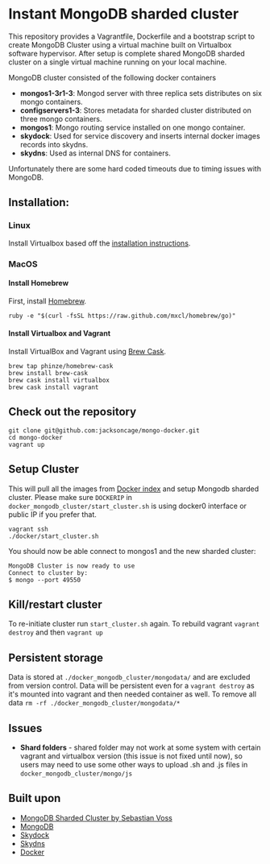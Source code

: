 # Instant MongoDB sharded cluster
This repository provides a Vagrantfile, Dockerfile and a bootstrap script to create MongoDB Cluster using a virtual machine built on Virtualbox software hypervisor. After setup is complete shared MongoDB sharded cluster on a single virtual machine running on your local machine.

MongoDB cluster consisted of the following docker containers

 - **mongos1-3r1-3**: Mongod server with three replica sets distributes on six mongo containers.
 - **configservers1-3**: Stores metadata for sharded cluster distributed on three mongo containers.
 - **mongos1**:	Mongo routing service installed on one mongo container.
 - **skydock**:	Used for service discovery and inserts internal docker images records into skydns.
 - **skydns**: Used as internal DNS for containers.

Unfortunately there are some hard coded timeouts due to timing issues with MongoDB.

## Installation:

### Linux
Install Virtualbox based off the [installation instructions](https://www.virtualbox.org/wiki/Linux_Downloads).

### MacOS

#### Install Homebrew
First, install [Homebrew](http://brew.sh/).

	ruby -e "$(curl -fsSL https://raw.github.com/mxcl/homebrew/go)"

#### Install Virtualbox and Vagrant
Install VirtualBox and Vagrant using [Brew Cask](https://github.com/phinze/homebrew-cask).

	brew tap phinze/homebrew-cask
	brew install brew-cask
	brew cask install virtualbox
	brew cask install vagrant

## Check out the repository

	git clone git@github.com:jacksoncage/mongo-docker.git
	cd mongo-docker
	vagrant up

## Setup Cluster
This will pull all the images from [Docker index](https://index.docker.io/u/jacksoncage/mongo/) and setup Mongodb sharded cluster. Please make sure `DOCKERIP` in `docker_mongodb_cluster/start_cluster.sh` is using docker0 interface or public IP if you prefer that.

	vagrant ssh
	./docker/start_cluster.sh

You should now be able connect to mongos1 and the new sharded cluster:

	MongoDB Cluster is now ready to use
	Connect to cluster by:
	$ mongo --port 49550


## Kill/restart cluster
To re-initiate cluster run `start_cluster.sh` again. To rebuild vagrant `vagrant destroy` and then `vagrant up`


## Persistent storage
Data is stored at `./docker_mongodb_cluster/mongodata/` and are excluded from version control. Data will be persistent even for a `vagrant destroy` as it's mounted into vagrant and then needed container as well. To remove all data `rm -rf ./docker_mongodb_cluster/mongodata/*`

## Issues
 - **Shard folders** - shared folder may not work at some system with certain vagrant and virtualbox version (this issue is not fixed until now), so users may need to use some other ways to upload .sh and .js files in `docker_mongodb_cluster/mongo/js`


## Built upon
 - [MongoDB Sharded Cluster by Sebastian Voss](https://github.com/sebastianvoss/docker)
 - [MongoDB](http://www.mongodb.org/)
 - [Skydock](https://github.com/crosbymichael/skydock)
 - [Skydns](https://github.com/skynetservices/skydns)
 - [Docker](https://github.com/dotcloud/docker/)
